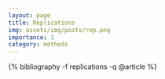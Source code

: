 ```yaml
---
layout: page
title: Replications
img: assets/img/posts/rep.png
importance: 1
category: methods
---
```



<!-- _pages/publications.md -->
<div class="publications">

  {% bibliography -f replications -q @article %}


</div>
